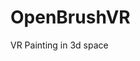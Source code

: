 # OpenBrushVR
VR Painting in 3d space


<blockquote class="imgur-embed-pub" lang="en" data-id="5Jdh9JY"><a href="//imgur.com/5Jdh9JY"></a></blockquote><script async src="//s.imgur.com/min/embed.js" charset="utf-8"></script>
